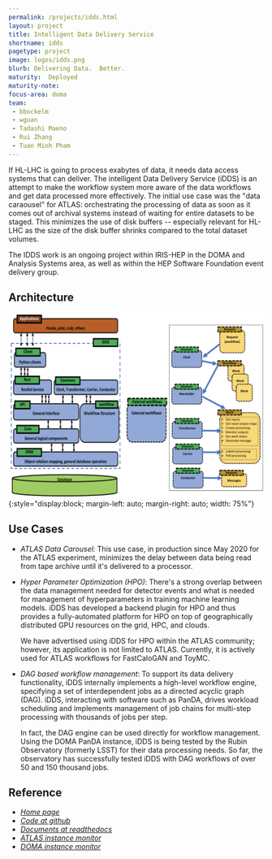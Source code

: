 ```yaml
---
permalink: /projects/idds.html
layout: project
title: Intelligent Data Delivery Service
shortname: idds
pagetype: project
image: logos/idds.png
blurb: Delivering Data.  Better.
maturity:  Deployed
maturity-note:
focus-area: doma
team:
 - bbockelm
 - wguan
 - Tadashi Maeno
 - Rui Zhang
 - Tuan Minh Pham
---
```


If HL-LHC is going to process exabytes of data, it needs data access systems
that can deliver.  The intelligent Data Delivery Service (iDDS) is an attempt
to make the workflow system more aware of the data workflows and get data
processed more effectively.  The initial use case was the "data caraousel" for
ATLAS: orchestrating the processing of data as soon as it comes out of archival
systems instead of waiting for entire datasets to be staged.  This minimizes
the use of disk buffers -- especially relevant for HL-LHC as the size of the
disk buffer shrinks compared to the total dataset volumes.

The IDDS work is an ongoing project within IRIS-HEP in the DOMA and
Analysis Systems area, as well as within the HEP Software Foundation
event delivery group.

## Architecture
![iDDS Architecture](/assets/images/idds_architecture.png){:style="display:block; margin-left: auto; margin-right: auto; width: 75%"}

## Use Cases

 * *ATLAS Data Carousel*:  This use case, in production since May 2020 for the
   ATLAS experiment, minimizes the delay between data being read from tape
   archive until it's delivered to a processor.

 * *Hyper Parameter Optimization (HPO)*: There's a strong overlap between the
   data management needed for detector events and what is needed for management
   of hyperparameters in training machine learning models. iDDS has developed
   a backend plugin for HPO and thus provides a fully-automated platform for
   HPO on top of geographically distributed GPU resources on the grid, HPC, and
   clouds.

   We have advertised using iDDS for HPO within the ATLAS community; however,
   its application is not limited to ATLAS. Currently, it is actively used for
   ATLAS workflows for FastCaloGAN and ToyMC.

 * *DAG based workflow management*: To support its data delivery functionality,
   iDDS internally implements a high-level workflow engine, specifying a set of
   interdependent jobs as a directed acyclic graph (DAG).  iDDS, interacting
   with software such as PanDA, drives workload scheduling and implements
   management of job chains for multi-step processing with thousands of jobs
   per step.

   In fact, the DAG engine can be used directly for workflow management.  Using
   the DOMA PanDA instance, iDDS is being tested by the Rubin Observatory
   (formerly LSST) for their data processing needs.  So far, the observatory has
   successfully tested iDDS with DAG workflows of over 50 and 150 thousand jobs.

## Reference
 * *[Home page](https://idds.cern.ch)*
 * *[Code at github](https://github.com/HSF/iDDS)*
 * *[Documents at readthedocs](https://idds.readthedocs.io)*
 * *[ATLAS instance monitor](https://bigpanda.cern.ch/idds)*
 * *[DOMA instance monitor](https://panda-doma.cern.ch/idds/)*
